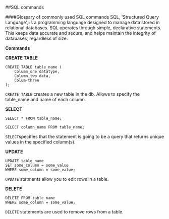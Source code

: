 ##SQL commands

####Glossary of commonly used SQL commands
SQL, 'Structured Query Language', is a programming language designed to manage data stored in relational databases. SQL operates through simple, declarative statements. This keeps data accurate and secure, and helps maintain the integrity of databases, regardless of size.

**Commands**

**CREATE TABLE**
```
CREATE TABLE table_name (
    Column_one datatype,
    Column_two data,
    Colum-three 
);

```

```CREATE TABLE``` creates a new table in the db. Allows to specify the table_name and name of each column.

**SELECT**
```
SELECT * FROM table_name;

SELECT column_name FROM table_name;
```

```SELECT```specifies that the statement is going to be a query that returns unique values in the specified column(s).


**UPDATE**
```
UPDATE table_name
SET some_column = some_value
WHERE some_column = some_value;
```
```UPDATE``` statments allow you to edit rows in a table.


**DELETE**
```
DELETE FROM table_name 
WHERE some_column = some_value;
```
```DELETE``` statements are used to remove rows from a table.